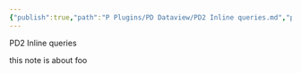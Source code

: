 ```yaml
---
{"publish":true,"path":"P Plugins/PD Dataview/PD2 Inline queries.md","permalink":"/p-plugins/pd-dataview/pd-2-inline-queries/","PassFrontmatter":true}
---
```




PD2 Inline queries

this note is about foo
